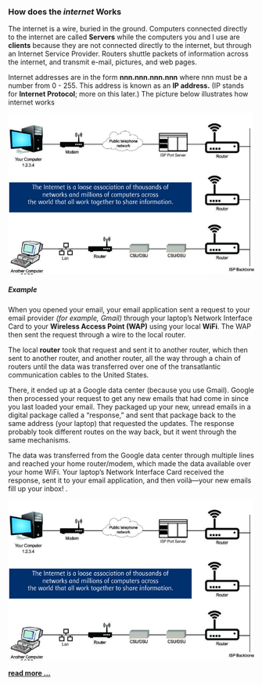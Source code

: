 

### How does the *internet* Works
 
The internet is a wire, buried in the ground. Computers connected directly to the internet are called **Servers** while the computers you and I use are **clients** because they are not connected directly to the internet, but through an Internet Service Provider. Routers shuttle packets of information across the internet, and transmit e-mail, pictures, and web pages.

Internet addresses are in the form **nnn.nnn.nnn.nnn** where nnn must be a number from 0 - 255. This address is known as an **IP address.** (IP stands for **Internet Protocol**; more on this later.)
The picture below illustrates how internet works

![diagram](/Theory/how-does-the-internet-works1.png)
 ##### Example

When you opened your email, your email application sent a request to your email provider *(for example, Gmail)* through your laptop’s Network Interface Card to your **Wireless Access Point (WAP)** using your local **WiFi**. The WAP then sent the request through a wire to the local router.

The local **router** took that request and sent it to another router, which then sent to another router, and another router, all the way through a chain of routers until the data was transferred over one of the transatlantic communication cables to the United States.

There, it ended up at a Google data center (because you use Gmail). Google then processed your request to get any new emails that had come in since you last loaded your email. They packaged up your new, unread emails in a digital package called a “response,” and sent that package back to the same address (your laptop) that requested the updates. The response probably took different routes on the way back, but it went through the same mechanisms.

The data was transferred from the Google data center through multiple lines and reached your home router/modem, which made the data available over your home WiFi. Your laptop’s Network Interface Card received the response, sent it to your email application, and then voilà—your new emails fill up your inbox! . 

![image](/Theory/how-does-the-internet-works.png)


**[read more ...](https://web.stanford.edu/class/msande91si/www-spr04/readings/week1/InternetWhitepaper.htm)**